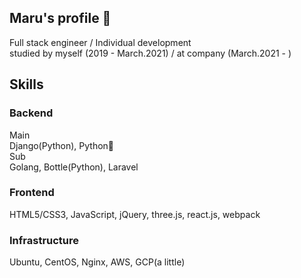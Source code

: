 ## Maru's profile 🤝

<!--
**maru44/maru44** is a ✨ _special_ ✨ repository because its `README.md` (this file) appears on your GitHub profile.

Here are some ideas to get you started:

- 🔭 I’m currently working on ...
- 🌱 I’m currently learning ...
- 👯 I’m looking to collaborate on ...
- 🤔 I’m looking for help with ...
- 💬 Ask me about ...
- 📫 How to reach me: ...
- 😄 Pronouns: ...
- ⚡ Fun fact: ...
-->

Full stack engineer / Individual development<br/>
studied by myself (2019 - March.2021) / at company (March.2021 - )

## Skills
### Backend
Main<br/>
Django(Python), Python🐍<br/>
Sub<br/>
Golang, Bottle(Python), Laravel<br/>
### Frontend
HTML5/CSS3, JavaScript, jQuery, three.js, react.js, webpack
### Infrastructure
Ubuntu, CentOS, Nginx, AWS, GCP(a little)
